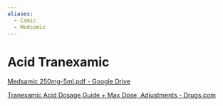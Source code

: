 ```yaml
---
aliases:
  - Camic
  - Medsamic
---
```

# Acid Tranexamic  
  
[Medsamic 250mg-5ml.pdf - Google Drive](https://drive.google.com/file/d/1thMcq7W8h5nKhZIxO9MGWtgh-_zumrQk/view)  
[Tranexamic Acid Dosage Guide + Max Dose, Adjustments - Drugs.com](https://www.drugs.com/dosage/tranexamic-acid.html)  
  

